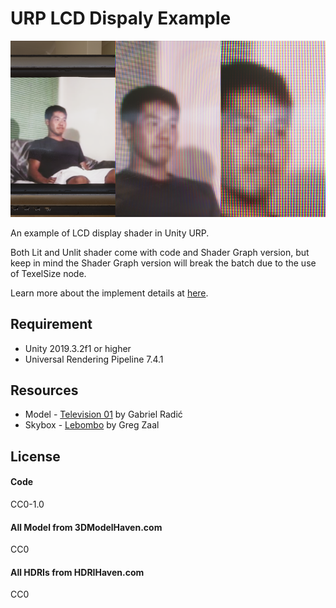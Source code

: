 # URP LCD Dispaly Example
![](/Images/screenshots-01.png)

An example of LCD display shader in Unity URP.

Both Lit and Unlit shader come with code and Shader Graph version, but keep in mind the Shader Graph version will break the batch due to the use of TexelSize node.

Learn more about the implement details at [here](https://cjt-jackton.github.io/posts/shader-breakdown-lcd-display/).

## Requirement
- Unity 2019.3.2f1 or higher
- Universal Rendering Pipeline 7.4.1

## Resources
- Model - [Television 01](https://3dmodelhaven.com/model/?c=furniture&m=Television_01) by Gabriel Radić
- Skybox - [Lebombo](https://hdrihaven.com/hdri/?h=lebombo) by Greg Zaal

## License
#### Code
CC0-1.0

#### All Model from 3DModelHaven.com
CC0

#### All HDRIs from HDRIHaven.com
CC0
